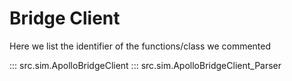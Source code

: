# Bridge Client

Here we list the identifier of the functions/class we commented

::: src.sim.ApolloBridgeClient
::: src.sim.ApolloBridgeClient_Parser

